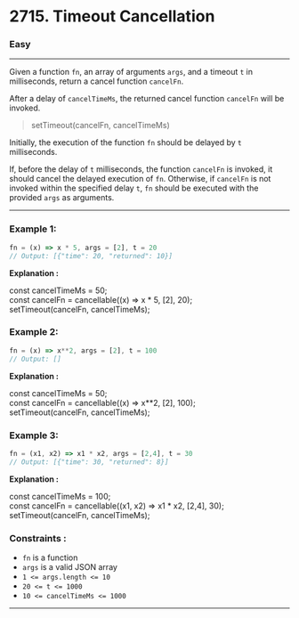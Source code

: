# 2715. Timeout Cancellation

### Easy

---

Given a function `fn`, an array of arguments `args`, and a timeout `t` in milliseconds, return a cancel function `cancelFn`.

After a delay of `cancelTimeMs`, the returned cancel function `cancelFn` will be invoked.

> setTimeout(cancelFn, cancelTimeMs)  

Initially, the execution of the function `fn` should be delayed by `t` milliseconds.  

If, before the delay of `t` milliseconds, the function `cancelFn` is invoked, it should cancel the delayed execution of `fn`. Otherwise, if `cancelFn` is not invoked within the specified delay `t`, `fn` should be executed with the provided `args` as arguments.

---

### Example 1:

```javascript
fn = (x) => x * 5, args = [2], t = 20
// Output: [{"time": 20, "returned": 10}]
```

**Explanation :**

const cancelTimeMs = 50;  
const cancelFn = cancellable((x) => x * 5, [2], 20);  
setTimeout(cancelFn, cancelTimeMs);  

### Example 2:

```javascript
fn = (x) => x**2, args = [2], t = 100
// Output: []
```

**Explanation :**

const cancelTimeMs = 50;  
const cancelFn = cancellable((x) => x**2, [2], 100);  
setTimeout(cancelFn, cancelTimeMs);  

### Example 3:

```javascript
fn = (x1, x2) => x1 * x2, args = [2,4], t = 30
// Output: [{"time": 30, "returned": 8}]
```

**Explanation :**

const cancelTimeMs = 100;  
const cancelFn = cancellable((x1, x2) => x1 * x2, [2,4], 30);  
setTimeout(cancelFn, cancelTimeMs);  

### Constraints :

- `fn` is a function
- `args` is a valid JSON array
- `1 <= args.length <= 10`
- `20 <= t <= 1000`
- `10 <= cancelTimeMs <= 1000`

---